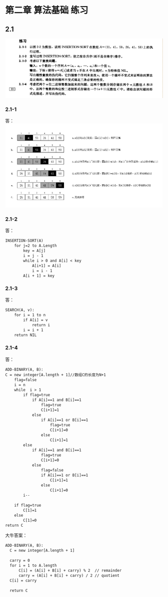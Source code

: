 # 第二章 算法基础 练习

## 2.1
![](https://raw.githubusercontent.com/Oliver59/IntroductionToAlgorithms/master/%E7%BB%83%E4%B9%A0/Image/2.1.png)
### 2.1-1

答：![](https://raw.githubusercontent.com/Oliver59/IntroductionToAlgorithms/master/%E7%BB%83%E4%B9%A0/Image/2.1-1.png)


### 2.1-2
答：
```
INSERTION-SORT(A)
	for j=2 to A.Length
		key = A[j]
		i = j - 1
		while i > 0 and A[i] < key
			A[i+1] = A[i]		
			i = i - 1
		A[i + 1] = key
```

### 2.1-3
答：
```
SEARCH(A, v):
	for i = 1 to n
		if A[i] = v
			return i
		i = i + 1
	return NIL
```

### 2.1-4
答：
```
ADD-BINARY(A, B):
C = new integer[A.length + 1]//数组C的长度为N+1
	flag=false
	i = n
	while  i > 1
		if flag=true 
			if A[i]==1 and B[i]==1
				flag=true
				C[i+1]=1
			else 
				if A[i]==1 or B[i]==1
					flag=true
					C[i+1]=0
				else 
					C[i+1]=1	
		else
			if A[i]==1 and B[i]==1
				flag=true
				C[i+1]=0
			else 
				flag=false
				if A[i]==1 or B[i]==1
					C[i+1]=1
				else 
					C[i+1]=0
		i--
	
	if flag=true 
		C[1]=1
	else 
		C[1]=0
return C
```
大牛答案：
```
ADD-BINARY(A, B):
  C = new integer[A.length + 1]

  carry = 0
  for i = 1 to A.length
      C[i] = (A[i] + B[i] + carry) % 2  // remainder
      carry = (A[i] + B[i] + carry) / 2 // quotient
  C[i] = carry

  return C
```